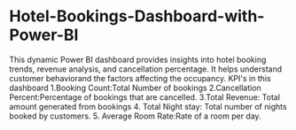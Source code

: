 # Hotel-Bookings-Dashboard-with-Power-BI
This dynamic Power BI dashboard provides insights into hotel booking trends, revenue analysis, and cancellation percentage. It helps understand customer behaviorand the factors affecting the occupancy.
KPI's in this dashboard
1.Booking Count:Total Number of bookings
2.Cancellation Percent:Percentage of bookings that are cancelled.
3.Total Revenue: Total amount generated from bookings
4. Total Night stay: Total number of nights booked by customers.
5. Average Room Rate:Rate of a room per day.

